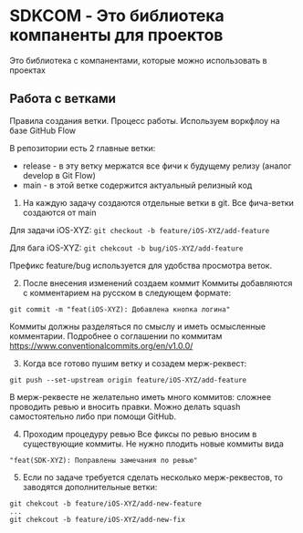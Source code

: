 # SDKCOM - Это библиотека компаненты для проектов
Это библиотека с компанентами, которые можно использовать в проектах

## Работа с ветками
Правила создания ветки. Процесс работы.
Используем воркфлоу на базе GitHub Flow

В репозитории есть 2 главные ветки:

- release - в эту ветку мержатся все фичи к будущему релизу (аналог develop в Git Flow)
- main - в этой ветке содержится актуальный релизный код

1. На каждую задачу создаются отдельные ветки в git.
Все фича-ветки создаются от main

Для задачи iOS-XYZ: `git checkout -b feature/iOS-XYZ/add-feature`

Для бага iOS-XYZ: `git chekcout -b bug/iOS-XYZ/add-feature`

Префикс feature/bug используется для удобства просмотра веток.

2. После внесения изменений создаем коммит
Коммиты добавляются с комментарием на русском в следующем формате:

`git commit -m "feat(iOS-XYZ): Добавлена кнопка логина"`

Коммиты должны разделяться по смыслу и иметь осмысленные комментарии. Подробнее о соглашении по коммитам https://www.conventionalcommits.org/en/v1.0.0/

3.  Когда все готово пушим ветку и созадем мерж-реквест:

`git push --set-upstream origin feature/iOS-XYZ/add-feature`

В мерж-реквесте не желательно иметь много коммитов: сложнее проводить ревью и вносить правки. Можно делать squash самостоятельно либо при помощи GitHub.

4. Проходим процедуру ревью
Все фиксы по ревью вносим в существующие коммиты. Не нужно плодить новые коммиты вида

`"feat(SDK-XYZ): Поправлены замечания по ревью"`

5. Если по задаче требуется сделать несколько мерж-реквестов, то заводятся дополнительные ветки:

```
git chekcout -b feature/iOS-XYZ/add-new-feature
...
git chekcout -b feature/iOS-XYZ/add-new-fix
```
